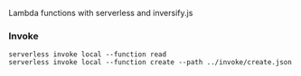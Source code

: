 Lambda functions with serverless and inversify.js

### Invoke

```shell
serverless invoke local --function read
serverless invoke local --function create --path ../invoke/create.json
```
